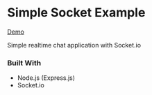 # Simple Socket Example

<a href="https://simple-socket-example.herokuapp.com">Demo</a>

Simple realtime chat application with Socket.io

### Built With
- Node.js (Express.js)
- Socket.io